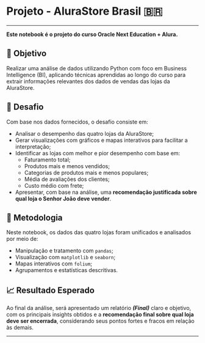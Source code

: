 # Projeto - AluraStore Brasil 🇧🇷
___

**Este notebook é o projeto do curso Oracle Next Education + Alura.**

## 🎯 Objetivo

Realizar uma análise de dados utilizando Python com foco em Business Intelligence (BI), aplicando técnicas aprendidas ao longo do curso para extrair informações relevantes dos dados de vendas das lojas da AluraStore.

## 📌 Desafio

Com base nos dados fornecidos, o desafio consiste em:

- Analisar o desempenho das quatro lojas da AluraStore;
- Gerar visualizações com gráficos e mapas interativos para facilitar a interpretação;
- Identificar as lojas com melhor e pior desempenho com base em:
  - Faturamento total;
  - Produtos mais e menos vendidos;
  - Categorias de produtos mais e menos populares;
  - Média de avaliações dos clientes;
  - Custo médio com frete;
- Apresentar, com base na análise, uma **recomendação justificada sobre qual loja o Senhor João deve vender**.

## 🧠 Metodologia

Neste notebook, os dados das quatro lojas foram unificados e analisados por meio de:

- Manipulação e tratamento com `pandas`;
- Visualização com `matplotlib` e `seaborn`;
- Mapas interativos com `folium`;
- Agrupamentos e estatísticas descritivas.

## 📈 Resultado Esperado

Ao final da análise, será apresentado um relatório ***(Final)*** claro e objetivo, com os principais insights obtidos e a **recomendação final sobre qual loja deve ser encerrada**, considerando seus pontos fortes e fracos em relação às demais.

---
